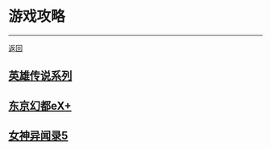 # 游戏攻略

---
[返回](/README.md)

## [英雄传说系列](/game/TheLegendOfHeroes/README.md#英雄传说系列)
## [东京幻都eX+](/game/TokyoXanadu/README.md#东京幻都eX+)
## [女神异闻录5](/game/Persona5/README.md#女神异闻录5)